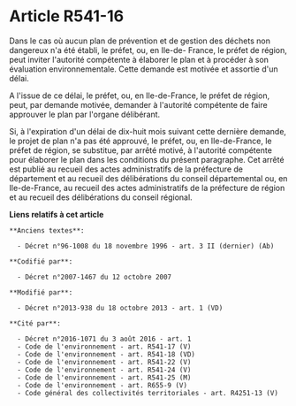 # Article R541-16

Dans le cas où aucun plan de prévention et de gestion des déchets non dangereux n'a été établi, le préfet, ou, en Ile-de-
France, le préfet de région, peut inviter l'autorité compétente à élaborer le plan et à procéder à son évaluation
environnementale. Cette demande est motivée et assortie d'un délai. 

A l'issue de ce délai, le préfet, ou, en Ile-de-France, le préfet de région, peut, par demande motivée, demander à l'autorité
compétente de faire approuver le plan par l'organe délibérant. 

Si, à l'expiration d'un délai de dix-huit mois suivant cette dernière demande, le projet de plan n'a pas été approuvé, le
préfet, ou, en Ile-de-France, le préfet de région, se substitue, par arrêté motivé, à l'autorité compétente pour élaborer le
plan dans les conditions du présent paragraphe. Cet arrêté est publié au recueil des actes administratifs de la préfecture de
département et au recueil des délibérations du conseil départemental ou, en Ile-de-France, au recueil des actes
administratifs de la préfecture de région et au recueil des délibérations du conseil régional.

**Liens relatifs à cet article**

	**Anciens textes**:

	  - Décret n°96-1008 du 18 novembre 1996 - art. 3 II (dernier) (Ab)

	**Codifié par**:

	  - Décret n°2007-1467 du 12 octobre 2007

	**Modifié par**:

	  - Décret n°2013-938 du 18 octobre 2013 - art. 1 (VD)

	**Cité par**:

	  - Décret n°2016-1071 du 3 août 2016 - art. 1
	  - Code de l'environnement - art. R541-17 (V)
	  - Code de l'environnement - art. R541-18 (VD)
	  - Code de l'environnement - art. R541-22 (V)
	  - Code de l'environnement - art. R541-24 (V)
	  - Code de l'environnement - art. R541-25 (M)
	  - Code de l'environnement - art. R655-9 (V)
	  - Code général des collectivités territoriales - art. R4251-13 (V)
